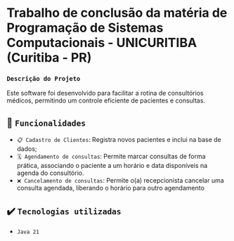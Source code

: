 # Trabalho de conclusão da matéria de Programação de Sistemas Computacionais - UNICURITIBA (Curitiba - PR)

### `Descrição do Projeto`
Este software foi desenvolvido para facilitar a rotina de consultórios médicos, permitindo um controle eficiente de pacientes e consultas.

## :hammer: `Funcionalidades`
- `📋 Cadastro de Clientes`: Registra novos pacientes e inclui na base de dados;
- `🗓️ Agendamento de consultas`: Permite marcar consultas de forma prática, associando o paciente a um horário e data disponíveis na agenda do consultório.
- `❌ Cancelamento de consultas`: Permite o(a) recepcionista cancelar uma consulta agendada, liberando o horário para outro agendamento

## ✔️ `Tecnologias utilizadas`
- `Java 21`
